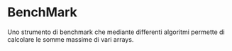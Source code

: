 # BenchMark
Uno strumento di benchmark che mediante differenti algoritmi permette di calcolare le somme massime di vari arrays.
